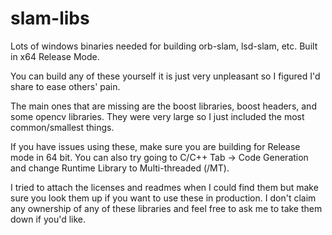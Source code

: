 # slam-libs
Lots of windows binaries needed for building orb-slam, lsd-slam, etc. Built in x64 Release Mode.

You can build any of these yourself it is just very unpleasant so I figured I'd share to ease others' pain.

The main ones that are missing are the boost libraries, boost headers, and some opencv libraries. They were very large so I just included the most common/smallest things.

If you have issues using these, make sure you are building for Release mode in 64 bit. You can also try going to C/C++ Tab -> Code Generation and change Runtime Library to Multi-threaded (/MT).

I tried to attach the licenses and readmes when I could find them but make sure you look them up if you want to use these in production. I don't claim any ownership of any of these libraries and feel free to ask me to take them down if you'd like.
